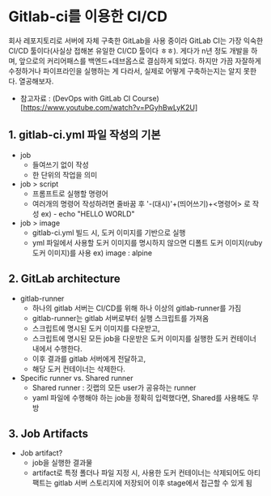 # Gitlab-ci를 이용한 CI/CD
회사 레포지토리로 서버에 자체 구축한 GitLab을 사용 중이라 GitLab CI는 가장 익숙한 CI/CD 툴이다(사실상 접해본 유일한 CI/CD 툴이다 ㅎㅎ). 게다가 n년 정도 개발을 하며, 앞으로의 커리어패스를 백엔드+데브옵스로 결심하게 되었다. 하지만 가끔 자잘하게 수정하거나 파이프라인을 실행하는 게 다라서, 실제로 어떻게 구축하는지는 알지 못한다. 열공해보자. 
* 참고자료 : (DevOps with GitLab CI Course)[https://www.youtube.com/watch?v=PGyhBwLyK2U]

## 1. gitlab-ci.yml 파일 작성의 기본
* job 
    - 들여쓰기 없이 작성
    - 한 단위의 작업을 의미
* job > script
    - 프롬프트로 실행할 명령어
    - 여러개의 명령어 작성하려면 줄바꿈 후 '-(대시)'+(띄어쓰기)+<명령어> 로 작성
    ex) - echo "HELLO WORLD"
* job > image 
    - gitlab-ci.yml 빌드 시, 도커 이미지를 기반으로 실행
    - yml 파일에서 사용할 도커 이미지를 명시하지 않으면 디폴트 도커 이미지(ruby 도커 이미지)를 사용
    ex) image : alpine

## 2. GitLab architecture
* gitlab-runner
    - 하나의 gitlab 서버는 CI/CD를 위해 하나 이상의 gitlab-runner를 가짐
    - gitlab-runner는 gitlab 서버로부터 실행 스크립트를 가져옴
    - 스크립트에 명시된 도커 이미지를 다운받고,
    - 스크립트에 명시된 모든 job을 다운받은 도커 이미지를 실행한 도커 컨테이너 내에서 수행한다.
    - 이후 결과를 gitlab 서버에게 전달하고,
    - 해당 도커 컨테이너는 삭제한다.
* Specific runner vs. Shared runner
    - Shared runner : 깃랩의 모든 user가 공유하는 runner
     - yaml 파일에 수행해야 하는 job을 정확히 입력했다면, Shared를 사용해도 무방
    
## 3. Job Artifacts
* Job artifact?
    - job을 실행한 결과물
    - artifact로 특정 폴더나 파일 지정 시, 사용한 도커 컨테이너는 삭제되어도 아티팩트는 gitlab 서버 스토리지에 저장되어 이후 stage에서 접근할 수 있게 됨
    